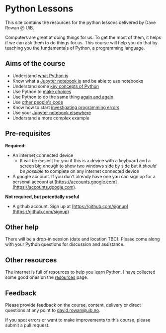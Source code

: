 # Python Lessons

This site contains the resources for the python lessons delivered by Dave Rowan @ UiB.

Computers are great at doing things for us. To get the most of them, it helps if we can ask them to do things for us. This course will help you do that by teaching you the fundamentals of Python, a programming language.

## Aims of the course
- Understand [what Python is](Lessons/whatIsPython.md)
- Know what a [Jupyter notebook is](Lessons/jupyterNotebook.md) and be able to use notebooks
- Understand some [key concepts of Python](Lessons/keyConcepts.md)
- Use Python to [make choices](Lessons/makeChoices.md)
- Use Python to do the same thing [again and again](Lessons/loops.md)
- Use [other people's code](Lessons/externalCode.md)
- Know how to start [investigating programming errors](Lessons/programmingErrors.md)
- Use your [Jupyter notebook elsewhere](Lessons/exportScript.md)
- Understand a more complex example<!--This is doing some data visualisation, plotting points on a map from a csv file. -->

## Pre-requisites

**Required:**
- An internet connected device
  - It will be easiest for you if this is a device with a keyboard and a screen big enough to show two windows side by side but it _should be possible_ to complete on any internet connected device
- A google account. If you don't already have one you can sign up for a personal account at [https://accounts.google.com](https://accounts.google.com).

**Not required, but potentially useful**
- A github account. Sign up at [https://github.com/signup](https://github.com/signup)

## Other help

There will be a drop-in session (date and location TBC). Please come along with your Python questions for discussion and assistance.

## Other resources

The internet is full of resources to help you learn Python. I have collected some good ones on the [resources](Lessons/resources.md) page.

## Feedback

Please provide feedback on the course, content, delivery or direct questions at any point to [david.rowan@uib.no](mailto:david.rowan@uib.no).

If you spot errors or want to make improvements to this course, please submit a pull request.
